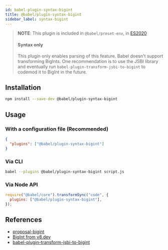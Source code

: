 ```yaml
---
id: babel-plugin-syntax-bigint
title: @babel/plugin-syntax-bigint
sidebar_label: syntax-bigint
---
```


> **NOTE**: This plugin is included in `@babel/preset-env`, in [ES2020](https://github.com/tc39/proposals/blob/master/finished-proposals.md)
> #### Syntax only
>
> This plugin only enables parsing of this feature. Babel doesn't support transforming BigInts. One recommendation is to use the JSBI library and eventually run `babel-plugin-transform-jsbi-to-bigint` to codemod it to BigInt in the future.

## Installation

```sh
npm install --save-dev @babel/plugin-syntax-bigint
```

## Usage

### With a configuration file (Recommended)

```json
{
  "plugins": ["@babel/plugin-syntax-bigint"]
}
```

### Via CLI

```sh
babel --plugins @babel/plugin-syntax-bigint script.js
```

### Via Node API

```javascript
require("@babel/core").transformSync("code", {
  plugins: ["@babel/plugin-syntax-bigint"],
});
```

## References

- [proposal-bigint](https://github.com/tc39/proposal-bigint)
- [BigInt from v8.dev](https://v8.dev/features/bigint#polyfilling-transpiling)
- [babel-plugin-transform-jsbi-to-bigint](https://github.com/GoogleChromeLabs/babel-plugin-transform-jsbi-to-bigint)
